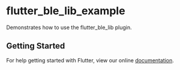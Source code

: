 # flutter_ble_lib_example

Demonstrates how to use the flutter_ble_lib plugin.

## Getting Started

For help getting started with Flutter, view our online
[documentation](http://flutter.io/).
